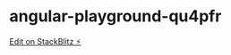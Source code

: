 # angular-playground-qu4pfr

[Edit on StackBlitz ⚡️](https://stackblitz.com/edit/angular-playground-qu4pfr)
